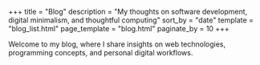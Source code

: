 +++
title = "Blog"
description = "My thoughts on software development, digital minimalism, and thoughtful computing"
sort_by = "date"
template = "blog_list.html"
page_template = "blog.html"
paginate_by = 10
+++

Welcome to my blog, where I share insights on web technologies, programming concepts, and personal digital workflows.